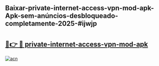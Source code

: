 ## Baixar-private-internet-access-vpn-mod-apk-Apk-sem-anúncios-desbloqueado-completamente-2025-#ijwjp

# <h2><a href="https://ainizakaria.my?title=private-internet-access-vpn-mod-apk&ref=20M">🔗👉 🔴 private-internet-access-vpn-mod-apk</a></h2>

[![acn](https://github.com/user-attachments/assets/0f9c940e-d8b0-45ae-aac7-cd30a18b3e1c)](https://ainizakaria.my?title=private-internet-access-vpn-mod-apk&ref=20M)

